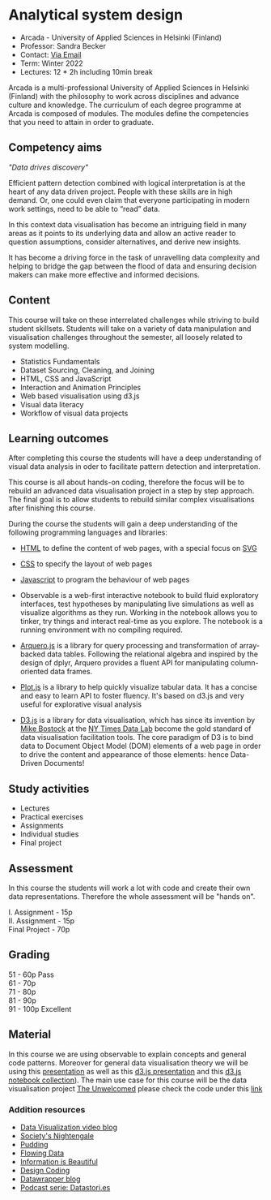 # Analytical system design

- Arcada - University of Applied Sciences in Helsinki (Finland)
- Professor: Sandra Becker 
- Contact: [Via Email](mailto:sandra.becker1982@gmail.com)
- Term: Winter 2022
- Lectures: 12 * 2h including 10min break 

Arcada is a multi-professional University of Applied Sciences in Helsinki (Finland) with the philosophy to work across disciplines and advance culture and knowledge. The curriculum of each degree programme at Arcada is composed of modules. The modules define the competencies that you need to attain in order to graduate.

## Competency aims

*"Data drives discovery"*

Efficient pattern detection combined with logical interpretation is at the heart of any data driven project. People with these skills are in high demand. Or, one could even claim that everyone participating in modern work settings, need to be able to “read” data.

In this context data visualisation has become an intriguing field in many areas as it points to its underlying data and allow an active reader to question assumptions, consider alternatives, and derive new insights. 

It has become a driving force in the task of unravelling data complexity and helping to bridge the gap between the flood of data and ensuring decision makers can make more effective and informed decisions. 

## Content

This course will take on these interrelated challenges while striving to build student skillsets. Students will take on a variety of data manipulation and visualisation challenges throughout the semester, all loosely related to system modelling.

- Statistics Fundamentals
- Dataset Sourcing, Cleaning, and Joining
- HTML, CSS and JavaScript
- Interaction and Animation Principles 
- Web based visualisation using d3.js
- Visual data literacy 
- Workflow of visual data projects 

## Learning outcomes

After completing this course the students will have a deep understanding of visual data analysis in oder to facilitate pattern detection and interpretation. 

This course is all about hands-on coding, therefore the focus will be to rebuild an advanced data visualisation project in a step by step approach. The final goal is to allow students to rebuild similar complex visualisations after finishing this course. 

During the course the students will gain a deep understanding of the following programming languages and libraries: 

- [HTML](https://developer.mozilla.org/en-US/docs/Web/HTML?retiredLocale=pt-PT) to define the content of web pages, with a special focus on [SVG](https://developer.mozilla.org/en-US/docs/Web/SVG/Element/svgs)
  
- [CSS](https://developer.mozilla.org/en-US/docs/Web/CSS) to specify the layout of web pages
  
- [Javascript](https://developer.mozilla.org/en-US/docs/Web/JavaScript) to program the behaviour of web pages

- Observable is a web-first interactive notebook to build fluid exploratory interfaces, test hypotheses by manipulating live simulations as well as visualize algorithms as they run. Working in the notebook allows you to tinker, try things and interact real-time as you explore. The notebook is a running environment with no compiling required.

- [Arquero.js](https://uwdata.github.io/arquero/) is a library for query processing and transformation of array-backed data tables. Following the relational algebra and inspired by the design of dplyr, Arquero provides a fluent API for manipulating column-oriented data frames.

- [Plot.js](https://github.com/observablehq/plot) is a library to help quickly visualize tabular data. It has a concise and easy to learn API to foster fluency. It's based on d3.js and very useful for explorative visual analysis

- [D3.js](https://d3js.org/) is a library for data visualisation, which has since its invention by [Mike Bostock](https://en.wikipedia.org/wiki/Mike_Bostock) at the [NY Times Data Lab](https://rd.nytimes.com) become the gold standard of data visualisation facilitation tools. The core paradigm of D3 is to bind data to Document Object Model (DOM) elements of a web page in order to drive the content and appearance of those elements: hence Data-Driven Documents!

## Study activities

- Lectures 
- Practical exercises 
- Assignments
- Individual studies
- Final project  

## Assessment 

In this course the students will work a lot with code and create their own data representations. Therefore the whole assessment will be "hands on".  

I. Assignment - 15p  
II. Assignment - 15p  
Final Project - 70p    

## Grading 

51 - 60p  Pass        
61 - 70p       
71 - 80p       
81 - 90p     
91 - 100p Excellent 

## Material  

In this course we are using observable to explain concepts and general code patterns. Moreover for general data visualisation theory we will be using this [presentation](https://slides.com/sandraviz/data-visualization) as well as this [d3.js presentation](https://slides.com/sandraviz/d3-js) and this  [d3.js notebook collection](https://observablehq.com/collection/@sandraviz/30-days-of-d3-dataviz)). The main use case for this course will be the data visualisation project [The Unwelcomed](https://www.alhadaqa.com/wp-content/uploads/2019/11/the_unwelcomed_v2.html) please check the code under this [link](https://github.com/sandravizz/Analytical-System-Design-D3.js/tree/main/The%20unwelcomed)

### Addition resources 

- [Data Visualization video blog](https://www.youtube.com/playlist?list=PL53pYdoYDFiv2PFCiuXR53PZj9bZrZpyp)
- [Society's Nightengale](https://medium.com/nightingale)
- [Pudding](https://pudding.cool)
- [Flowing Data](https://flowingdata.com)
- [Information is Beautiful](https://informationisbeautiful.net)
- [Design Coding](http://www.designcoding.net)
- [Datawrapper blog](https://blog.datawrapper.de/)
- [Podcast serie: Datastori.es](https://datastori.es)
